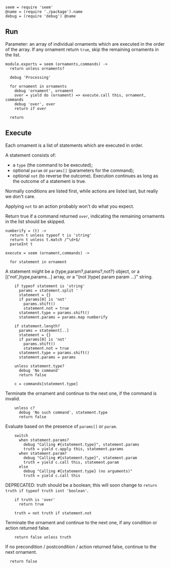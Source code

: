     seem = require 'seem'
    @name = (require './package').name
    debug = (require 'debug') @name

Run
---

Parameter: an array of individual ornaments which are executed in the order of the array.
If any ornament return `true`, skip the remaining ornaments in the list.

    module.exports = seem (ornaments,commands) ->
      return unless ornaments?

      debug 'Processing'

      for ornament in ornaments
        debug 'ornament', ornament
        over = yield do (ornament) => execute.call this, ornament, commands
        debug 'over', over
        return if over

      return

Execute
-------

Each ornament is a list of statements which are executed in order.

A statement consists of:
- a `type` (the command to be executed);
- optional `param` or `params[]` (parameters for the command);
- optional `not` (to reverse the outcome).
Execution continues as long as the outcome of a statement is true.

Normally conditions are listed first, while actions are listed last, but really we don't care.

Applying `not` to an action probably won't do what you expect.

Return true if a command returned `over`, indicating the remaining ornaments in the list should be skipped.

    numberify = (t) ->
      return t unless typeof t is 'string'
      return t unless t.match /^\d+$/
      parseInt t

    execute = seem (ornament,commands) ->

      for statement in ornament

A statement might be a {type,param?,params?,not?} object, or a [('not',)type,params...] array, or a "(not )type( param param …)" string.

        if typeof statement is 'string'
          params = statement.split ' '
          statement = {}
          if params[0] is 'not'
            params.shift()
            statement.not = true
          statement.type = params.shift()
          statement.params = params.map numberify

        if statement.length?
          params = statement[..]
          statement = {}
          if params[0] is 'not'
            params.shift()
            statement.not = true
          statement.type = params.shift()
          statement.params = params

        unless statement.type?
          debug 'No command'
          return false

        c = commands[statement.type]

Terminate the ornament and continue to the next one, if the command is invalid.

        unless c?
          debug 'No such command', statement.type
          return false

Evaluate based on the presence of `params[]` or `param`.

        switch
          when statement.params?
            debug "Calling #{statement.type}", statement.params
            truth = yield c.apply this, statement.params
          when statement.param?
            debug "Calling #{statement.type}", statement.param
            truth = yield c.call this, statement.param
          else
            debug "Calling #{statement.type} (no arguments)"
            truth = yield c.call this

DEPRECATED: truth should be a boolean; this will soon change to `return truth if typeof truth isnt 'boolean'`.

        if truth is 'over'
          return true

        truth = not truth if statement.not

Terminate the ornament and continue to the next one, if any condition or action returned false.

        return false unless truth

If no precondition / postcondition / action returned false, continue to the next ornament.

      return false
